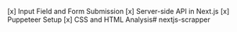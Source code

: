 [x] Input Field and Form Submission
[x] Server-side API in Next.js
[x] Puppeteer Setup
[x] CSS and HTML Analysis#   n e x t j s - s c r a p p e r  
 